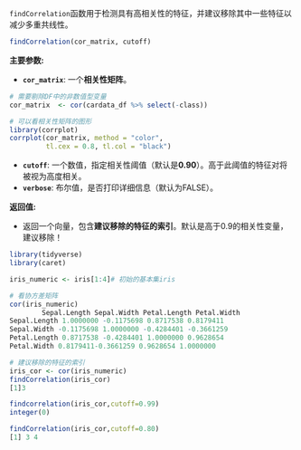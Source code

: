 `findCorrelation`函数用于检测具有高相关性的特征，并建议移除其中一些特征以减少多重共线性。

```R
findCorrelation(cor_matrix, cutoff)
```

**主要参数:**

- **`cor_matrix`**: 一个**相关性矩阵**。
```R
# 需要剔除DF中的非数值型变量
cor_matrix  <- cor(cardata_df %>% select(-class))

# 可以看相关性矩阵的图形
library(corrplot)
corrplot(cor_matrix, method = "color", 
         tl.cex = 0.8, tl.col = "black")
```


- **`cutoff`**: 一个数值，指定相关性阈值（默认是**0.90**）。高于此阈值的特征对将被视为高度相关。
- **`verbose`**: 布尔值，是否打印详细信息（默认为FALSE）。

**返回值:**

- 返回一个向量，包含**建议移除的特征的索引**。默认是高于0.9的相关性变量，建议移除！


```R
library(tidyverse)
library(caret)

iris_numeric <- iris[1:4]# 初始的基本集iris

# 看协方差矩阵
cor(iris_numeric)
		Sepal.Length Sepal.Width Petal.Length Petal.Width
Sepal.Length 1.0000000 -0.1175698 0.8717538 0.8179411
Sepal.Width -0.1175698 1.0000000 -0.4284401 -0.3661259
Petal.Length 0.8717538 -0.4284401 1.0000000 0.9628654
Petal.Width 0.8179411-0.3661259 0.9628654 1.0000000

# 建议移除的特征的索引
iris_cor <- cor(iris_numeric)
findCorrelation(iris_cor)
[1]3

findcorrelation(iris_cor,cutoff=0.99)
integer(0)

findCorrelation(iris_cor,cutoff=0.80)
[1] 3 4

```